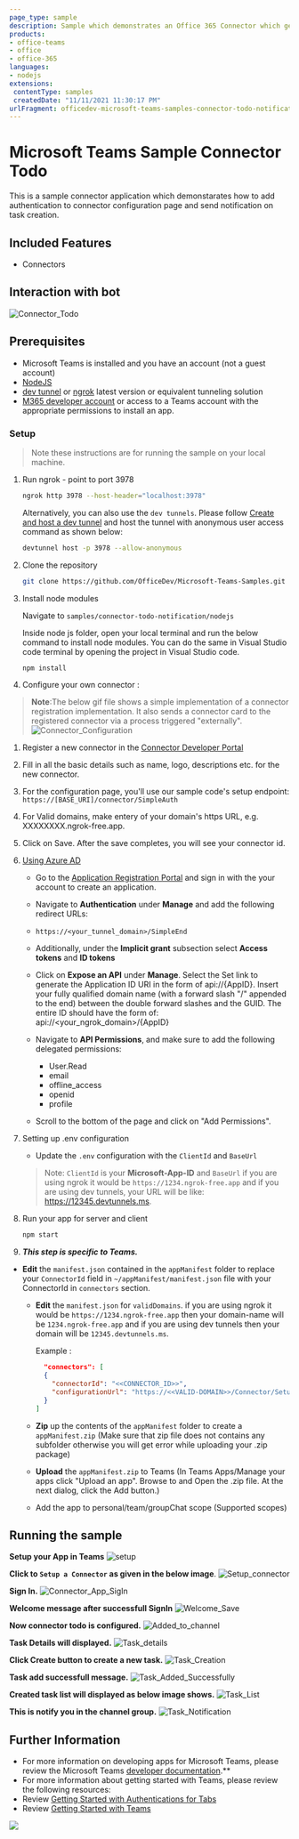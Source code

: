 ```yaml
---
page_type: sample
description: Sample which demonstrates an Office 365 Connector which generates and sends notifications for teams channel.
products:
- office-teams
- office
- office-365
languages:
- nodejs
extensions:
 contentType: samples
 createdDate: "11/11/2021 11:30:17 PM"
urlFragment: officedev-microsoft-teams-samples-connector-todo-notification-nodejs
---
```


# Microsoft Teams Sample Connector Todo

This is a sample connector application which demonstarates how to add authentication to connector configuration page and send notification on task creation.

## Included Features
* Connectors

## Interaction with bot
![Connector_Todo](Images/Connector_Todo_Nodejs.gif) 

## Prerequisites
- Microsoft Teams is installed and you have an account (not a guest account)
-  [NodeJS](https://nodejs.org/en/)
-  [dev tunnel](https://learn.microsoft.com/en-us/azure/developer/dev-tunnels/get-started?tabs=windows) or [ngrok](https://ngrok.com/download) latest version or equivalent tunneling solution
-  [M365 developer account](https://docs.microsoft.com/en-us/microsoftteams/platform/concepts/build-and-test/prepare-your-o365-tenant) or access to a Teams account with the 
   appropriate permissions to install an app.

### Setup 
> Note these instructions are for running the sample on your local machine.

1. Run ngrok - point to port 3978

   ```bash
   ngrok http 3978 --host-header="localhost:3978"
   ```  

   Alternatively, you can also use the `dev tunnels`. Please follow [Create and host a dev tunnel](https://learn.microsoft.com/en-us/azure/developer/dev-tunnels/get-started?tabs=windows) and host the tunnel with anonymous user access command as shown below:

   ```bash
   devtunnel host -p 3978 --allow-anonymous
   ```

2. Clone the repository

    ```bash
    git clone https://github.com/OfficeDev/Microsoft-Teams-Samples.git
    ```
    
3. Install node modules

   Navigate to `samples/connector-todo-notification/nodejs`
   
   Inside node js folder, open your local terminal and run the below command to install node modules. You can do the same in Visual Studio code terminal by opening the project in Visual Studio code.

    ```bash
    npm install
    ```
   
4. Configure your own connector : 
  >**Note**:The below gif file shows a simple implementation of a connector registration implementation. It also sends a connector card to the registered       connector via a process triggered "externally". 
  ![Connector_Configuration](Images/Connector_Setup/Connecter_Todo_Setup.gif)
   1. Register a new connector in the [Connector Developer Portal](https://aka.ms/connectorsdashboard)
   1. Fill in all the basic details such as name, logo, descriptions etc. for the new connector.
   1. For the configuration page, you'll use our sample code's setup endpoint: `https://[BASE_URI]/connector/SimpleAuth`
   1. For Valid domains, make entery of your domain's https URL, e.g. XXXXXXXX.ngrok-free.app.
   1. Click on Save. After the save completes, you will see your connector id.

5. [Using Azure AD](#using-azure-ad)

   - Go to the [Application Registration Portal](https://aka.ms/appregistrations) and sign in with the your account to create an application.
   - Navigate to **Authentication** under **Manage** and add the following redirect URLs:

    - `https://<your_tunnel_domain>/SimpleEnd`

   - Additionally, under the **Implicit grant** subsection select **Access tokens** and **ID tokens**

   - Click on **Expose an API** under **Manage**. Select the Set link to generate the Application ID URI in the form of api://{AppID}. Insert your fully qualified domain name (with a forward slash "/" appended to the end) between the double forward slashes and the GUID. The entire ID should have the form of: api://<your_ngrok_domain>/{AppID}

   - Navigate to **API Permissions**, and make sure to add the following delegated permissions:
     - User.Read
     - email
     - offline_access
     - openid
     - profile
   - Scroll to the bottom of the page and click on "Add Permissions".

6. Setting up .env configuration 
   - Update the `.env` configuration with the `ClientId` and `BaseUrl`

   > Note: `ClientId` is your **Microsoft-App-ID** and `BaseUrl` if you are using ngrok it would be `https://1234.ngrok-free.app` and if you are using dev tunnels, your URL will be like: https://12345.devtunnels.ms.

7. Run your app for server and client

    ```bash
    npm start
    ```

8. __*This step is specific to Teams.*__
 - **Edit** the `manifest.json` contained in the  `appManifest` folder to replace your `ConnectorId` field in `~/appManifest/manifest.json` file with      your ConnectorId in `connectors` section.
    - **Edit** the `manifest.json` for `validDomains`. if you are using ngrok it would be `https://1234.ngrok-free.app` then your domain-name will be `1234.ngrok-free.app` and if you are using dev tunnels then your domain will be `12345.devtunnels.ms`.
 
        Example :

        ```json
          "connectors": [
          {
            "connectorId": "<<CONNECTOR_ID>>",
            "configurationUrl": "https://<<VALID-DOMAIN>>/Connector/Setup"
          }
        ]
        ```
    
    - **Zip** up the contents of the `appManifest` folder to create a `appManifest.zip` (Make sure that zip file does not contains any subfolder otherwise you will get error while uploading your .zip package)
    - **Upload** the `appManifest.zip` to Teams (In Teams Apps/Manage your apps click "Upload an app". Browse to and Open the .zip file. At the next dialog, click the Add button.)
    - Add the app to personal/team/groupChat scope (Supported scopes)

## Running the sample

**Setup your App in Teams**
![setup](Images/1.Setup.png)

**Click to `Setup a Connector` as given in the below image**. 
![Setup_connector](Images/2.Setup_connector.png)

**Sign In.**
![Connector_App_SigIn](Images/3.Connector_App_SigIn.png)

**Welcome message after successfull SignIn**
![Welcome_Save](Images/4.Welcome_Save.png)

**Now connector todo is configured.**
![Added_to_channel](Images/5.Added_to_channel.png)

**Task Details will displayed.**
![Task_details](Images/6.Task_details.png)

**Click Create button to create a new task.** 
![Task_Creation](Images/7.Task_Creation.png)

**Task add successfull message.**
![Task_Added_Successfully](Images/8.Task_Added_Successfully.png)

**Created task list will displayed as below image shows.** 
![Task_List](Images/9.Task_List.png)

**This is notify you in the channel group.**
![Task_Notification](Images/10.Task_Notification.png)


## Further Information
- For more information on developing apps for Microsoft Teams, please review the Microsoft Teams [developer documentation](https://docs.microsoft.com/microsoftteams/platform/overview).**
- For more information about getting started with Teams, please review the following resources:
- Review [Getting Started with Authentications for Tabs](https://docs.microsoft.com/en-us/microsoftteams/platform/tabs/how-to/authentication/auth-tab-aad)
- Review [Getting Started with Teams](https://msdn.microsoft.com/en-us/microsoft-teams/setup)





<img src="https://pnptelemetry.azurewebsites.net/microsoft-teams-samples/samples/connector-todo-notification-nodejs" />